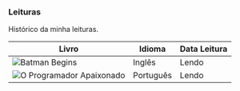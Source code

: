 

### Leituras

Histórico da minha leituras.

| Livro | Idioma | Data Leitura |
| ------ | ------ | ------ |
| ![Batman Begins](http://english-e-books.net/books/elementary/Batman_Begins-Goyer_David/Batman_Begins-Goyer_David.jpg) | Inglês | Lendo |
| ![O Programador Apaixonado](//cdn.shopify.com/s/files/1/0155/7645/products/programador-apaixonado-featured_large.png?v=1411566032) | Português | Lendo |


